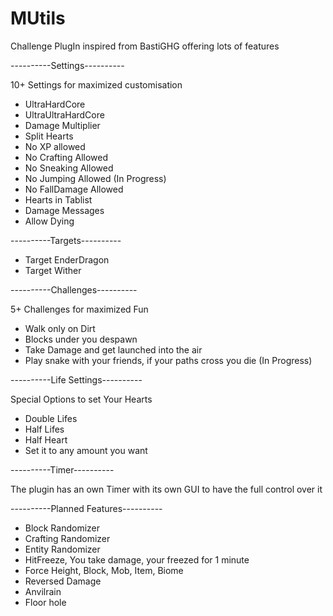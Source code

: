 # MUtils

Challenge PlugIn inspired from BastiGHG offering lots of features

----------Settings----------

10+ Settings for maximized customisation

- UltraHardCore
- UltraUltraHardCore
- Damage Multiplier
- Split Hearts
- No XP allowed
- No Crafting Allowed
- No Sneaking Allowed
- No Jumping Allowed (In Progress)
- No FallDamage Allowed
- Hearts in Tablist
- Damage Messages 
- Allow Dying

----------Targets----------
- Target EnderDragon
- Target Wither

----------Challenges----------

5+ Challenges for maximized Fun

- Walk only on Dirt
- Blocks under you despawn
- Take Damage and get launched into the air
- Play snake with your friends, if your paths cross you die (In Progress)

----------Life Settings----------

Special Options to set Your Hearts

- Double Lifes
- Half Lifes
- Half Heart
- Set it to any amount you want

----------Timer----------

The plugin has an own Timer with its own GUI to have the full control over it

----------Planned Features----------
- Block Randomizer
- Crafting Randomizer
- Entity Randomizer
- HitFreeze, You take damage, your freezed for 1 minute
- Force Height, Block, Mob, Item, Biome
- Reversed Damage
- Anvilrain
- Floor hole
